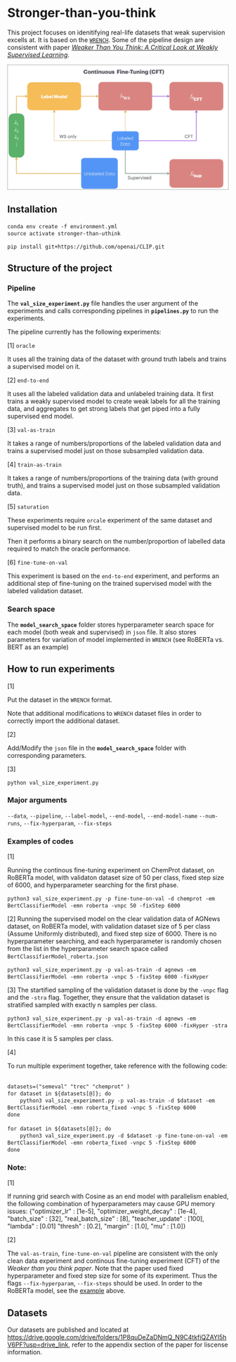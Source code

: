 # Stronger-than-you-think

This project focuses on idenitifying real-life datasets that weak supervision excells at. It is based on the [`WRENCH`](https://github.com/JieyuZ2/wrench). Some of the pipeline design are consistent with paper [*Weaker Than You Think: A Critical Look at Weakly Supervised Learning*](https://arxiv.org/pdf/2305.17442.pdf).

![CFT](/end_model_training/graphs/figs/CFT_w.jpg)

## Installation

```
conda env create -f environment.yml
source activate stronger-than-uthink
```

```
pip install git+https://github.com/openai/CLIP.git
```

## Structure of the project

### Pipeline

The **`val_size_experiment.py`** file handles the user argument of the experiments and calls corresponding pipelines in **`pipelines.py`** to run the experiments.

The pipeline currently has the following experiments:

[1] `oracle`

It uses all the training data of the dataset with ground truth labels and trains a supervised model on it.

[2] `end-to-end`

It uses all the labeled validation data and unlabeled training data. It first trains a weakly supervised model to create weak labels for all the training data, and aggregates to get strong labels that get piped into a fully supervised end model.

[3] `val-as-train`

It takes a range of numbers/proportions of the labeled validation data and trains a supervised model just on those subsampled validation data.

[4] `train-as-train`

It takes a range of numbers/proportions of the training data (with ground truth), and trains a supervised model just on those subsampled validation data.

[5] `saturation`

These experiments require `orcale` experiment of the same dataset and supervised model to be run first.

Then it performs a binary search on the number/proportion of labelled data required to match the oracle performance.

[6] `fine-tune-on-val`

This experiment is based on the `end-to-end` experiment, and performs an additional step of fine-tuning on the trained supervised model with the labeled validation dataset.


### Search space

The **`model_search_space`** folder stores hyperparameter search space for each model (both weak and supervised) in `json` file. It also stores parameters for variation of model implemented in   `WRENCH` (see RoBERTa vs. BERT as an example)


## How to run experiments

[1] 

Put the dataset in the `WRENCH` format. 

Note that additional modifications to `WRENCH` dataset files in order to correctly import the additional dataset.

[2] 

Add/Modify the `json` file in the **`model_search_space`** folder with corresponding parameters.

[3]

```
python val_size_experiment.py
```

### Major arguments

`--data`, `--pipeline`, `--label-model`, `--end-model`, `--end-model-name`
`--num-runs`, `--fix-hyperparam`, `--fix-steps`

### Examples of codes

[1]

Running the continous fine-tuning experiment on ChemProt dataset, on RoBERTa model, with validaton dataset size of 50 per class, fixed step size of 6000, and hyperparameter searching for the first phase.

```
python3 val_size_experiment.py -p fine-tune-on-val -d chemprot -em BertClassifierModel -emn roberta -vnpc 50 -fixStep 6000
```

[2]
Running the supervised model on the clear validation data of AGNews dataset, on RoBERTa model, with validation dataset size of  5 per class (Assume Uniformly distributed), and fixed step size of 6000. There is no hyperparameter searching, and each hyperparameter is randomly chosen from the list in the hyperparameter search space called `BertClassifierModel_roberta.json`

```
python3 val_size_experiment.py -p val-as-train -d agnews -em BertClassifierModel -emn roberta -vnpc 5 -fixStep 6000 -fixHyper
```

[3]
The startified sampling of the validation dataset is done by the `-vnpc` flag and the `-stra` flag. Together, they ensure that the validation dataset is stratified sampled with exactly n samples per class.
```
python3 val_size_experiment.py -p val-as-train -d agnews -em BertClassifierModel -emn roberta -vnpc 5 -fixStep 6000 -fixHyper -stra
```
In this case it is 5 samples per class.

[4]

To run multiple experiment together, take reference with the following code:
```

datasets=("semeval" "trec" "chemprot" )
for dataset in ${datasets[@]}; do
    python3 val_size_experiment.py -p val-as-train -d $dataset -em BertClassifierModel -emn roberta_fixed -vnpc 5 -fixStep 6000
done

for dataset in ${datasets[@]}; do
    python3 val_size_experiment.py -d $dataset -p fine-tune-on-val -em BertClassifierModel -emn roberta_fixed -vnpc 5 -fixStep 6000
done
```

### Note:

[1] 

If running grid search with Cosine as an end model with parallelism enabled, the following combination of hyperparameters may cause GPU memory issues:
{"optimizer_lr" : [1e-5], "optimizer_weight_decay" : [1e-4], "batch_size" : [32], "real_batch_size" : [8],  "teacher_update" : [100], "lambda" : [0.01] "thresh" : [0.2], "margin” : [1.0], "mu" : [1.0]}

[2]

The `val-as-train`, `fine-tune-on-val` pipeline are consistent with the only clean data experiment and  continous fine-tuning experiment (CFT) of the *Weaker than you think paper*. Note that the paper used fixed hyperparameter and fixed step size for some of its experiment. Thus the flags `--fix-hyperparam`, `--fix-steps` should be used. In order to the RoBERTa model, see the [example](#examples-of-codes) above.

## Datasets

Our datasets are published and located at https://drive.google.com/drive/folders/1P8quDeZaDNmQ_N9C4tkfiQZAYl5hV6PF?usp=drive_link, refer to the appendix section of the paper for liscense information.

